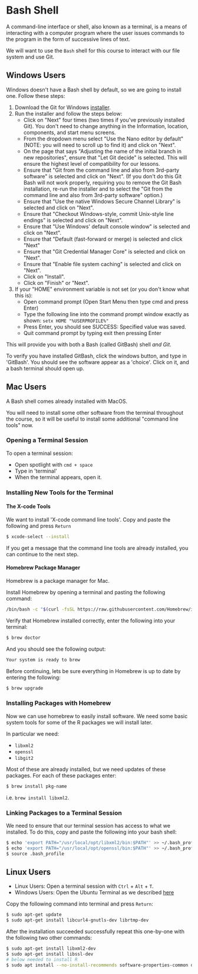# Bash Shell

A command-line interface or shell, also known as a terminal, is a means of interacting with a computer program where the user issues commands to the program in the form of successive lines of text.

We will want to use the `Bash` shell for this course to interact with our file system and use Git.

## Windows Users

Windows doesn't have a Bash shell by default, so we are going to install one.
Follow these steps:

1. Download the Git for Windows [installer](https://gitforwindows.org/).
2. Run the installer and follow the steps below:
    * Click on "Next" four times (two times if you've previously installed Git). You don't need to change anything in the Information, location, components, and start menu screens.
    * From the dropdown menu select "Use the Nano editor by default" (NOTE: you will need to scroll up to find it) and click on "Next".
    * On the page that says "Adjusting the name of the initial branch in new repositories", ensure that "Let Git decide" is selected. This will ensure the highest level of compatibility for our lessons.
    * Ensure that "Git from the command line and also from 3rd-party software" is selected and click on "Next". (If you don't do this Git Bash will not work properly, requiring you to remove the Git Bash installation, re-run the installer and to select the "Git from the command line and also from 3rd-party software" option.)
    * Ensure that "Use the native Windows Secure Channel Library" is selected and click on "Next".
    * Ensure that "Checkout Windows-style, commit Unix-style line endings" is selected and click on "Next".
    * Ensure that "Use Windows' default console window" is selected and click on "Next".
    * Ensure that "Default (fast-forward or merge) is selected and click "Next"
    * Ensure that "Git Credential Manager Core" is selected and click on "Next".
    * Ensure that "Enable file system caching" is selected and click on "Next".
    * Click on "Install".
    * Click on "Finish" or "Next".
3. If your "HOME" environment variable is not set (or you don't know what this is):
    * Open command prompt (Open Start Menu then type cmd and press Enter)
    * Type the following line into the command prompt window exactly as shown:
      `setx HOME "%USERPROFILE%"`
    * Press Enter, you should see SUCCESS: Specified value was saved.
    * Quit command prompt by typing exit then pressing Enter

This will provide you with both a Bash (called GitBash) shell *and Git*.

To verify you have installed GitBash, click the windows button, and type in 'GitBash'.
You should see the software appear as a 'choice'.
Click on it, and a bash terminal should open up.

## Mac Users

A Bash shell comes already installed with MacOS.

You will need to install some other software from the terminal throughout the course, so it will be useful to install some additional "command line tools" now.

### Opening a Terminal Session

To open a terminal session:

* Open spotlight with `cmd + space`
* Type in 'terminal'
* When the terminal appears, open it.

### Installing New Tools for the Terminal

#### The X-code Tools

We want to install 'X-code command line tools'. Copy and paste the following and press `Return`

``` bash
$ xcode-select --install
```

If you get a message that the command line tools are already installed, you can continue to the next step.

#### Homebrew Package Manager

Homebrew is a package manager for Mac.

Install Homebrew by opening a terminal and pasting the following command:

``` bash
/bin/bash -c "$(curl -fsSL https://raw.githubusercontent.com/Homebrew/install/HEAD/install.sh)"
```

Verify that Homebrew installed correctly, enter the following into your terminal:

``` bash
$ brew doctor
```

And you should see the following output:

``` bash
Your system is ready to brew
```

Before continuing, lets be sure everything in Homebrew is up to date by entering the following:

``` bash
$ brew upgrade
```

### Installing Packages with Homebrew

Now we can use homebrew to easily install software.  We need some basic system tools for some of the R packages we will install later.

In particular we need:

* `libxml2`
* `openssl`
* `libgit2`

Most of these are already installed, but we need updates of these packages.
For each of these packages enter:

``` bash
$ brew install pkg-name
```

i.e. `brew install libxml2`.

<!-- If you get a message that the package you are trying to reinstall is not yet installed, try `brew install pkg-name` instead. -->

### Linking Packages to a Terminal Session

We need to ensure that our terminal session has access to what we installed.
To do this, copy and paste the following into your bash shell:

``` bash
$ echo 'export PATH="/usr/local/opt/libxml2/bin:$PATH"' >> ~/.bash_profile
$ echo 'export PATH="/usr/local/opt/openssl/bin:$PATH"' >> ~/.bash_profile
$ source .bash_profile
```

## Linux Users

* Linux Users: Open a terminal session with `Ctrl` + `Alt` + `T`.
* Windows Users: Open the Ubuntu Terminal as we described [here](/windows-wsl/#installing-windows-terminal)

Copy the following command into terminal and press `Return`:

```bash
$ sudo apt-get update
$ sudo apt-get install libcurl4-gnutls-dev librtmp-dev
```

After the installation succeeded successfully repeat this one-by-one with the following two other commands:

```bash
$ sudo apt-get install libxml2-dev
$ sudo apt-get install libssl-dev
# below needed to install R
$ sudo apt install --no-install-recommends software-properties-common dirmngr 
```
